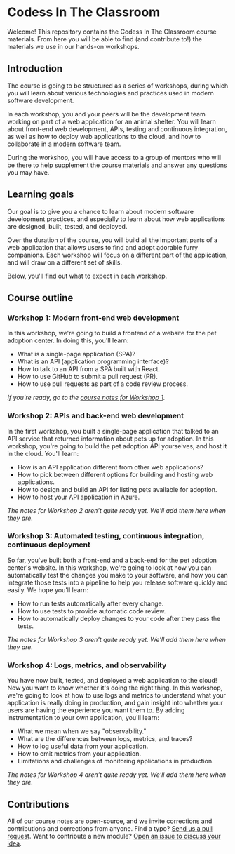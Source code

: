 # Codess In The Classroom

Welcome! This repository contains the Codess In The Classroom course
materials. From here you will be able to find (and contribute to!) the
materials we use in our hands-on workshops.

## Introduction

The course is going to be structured as a series of workshops, during which
you will learn about various technologies and practices used in modern
software development.

In each workshop, you and your peers will be the development team working on
part of a web application for an animal shelter. You will learn about
front-end web development, APIs, testing and continuous integration, as well
as how to deploy web applications to the cloud, and how to collaborate in a
modern software team.

During the workshop, you will have access to a group of mentors who will be
there to help supplement the course materials and answer any questions you
may have.

## Learning goals

Our goal is to give you a chance to learn about modern software development
practices, and especially to learn about how web applications are designed,
built, tested, and deployed.

Over the duration of the course, you will build all the important parts of a
web application that allows users to find and adopt adorable furry
companions. Each workshop will focus on a different part of the application,
and will draw on a different set of skills.

Below, you'll find out what to expect in each workshop.

## Course outline

### Workshop 1: Modern front-end web development

In this workshop, we're going to build a frontend of a website for the pet
adoption center. In doing this, you'll learn:

- What is a single-page application (SPA)?
- What is an API (application programming interface)?
- How to talk to an API from a SPA built with React.
- How to use GitHub to submit a pull request (PR).
- How to use pull requests as part of a code review process.

_If you're ready, go to the [course notes for Workshop 1](./week1-webclient.md)._

### Workshop 2: APIs and back-end web development

In the first workshop, you built a single-page application that talked to an
API service that returned information about pets up for adoption. In this
workshop, you're going to build the pet adoption API yourselves, and host it
in the cloud. You'll learn:

- How is an API application different from other web applications?
- How to pick between different options for building and hosting web applications.
- How to design and build an API for listing pets available for adoption.
- How to host your API application in Azure.

_The notes for Workshop 2 aren't quite ready yet. We'll add them here when
they are._

### Workshop 3: Automated testing, continuous integration, continuous deployment

So far, you've built both a front-end and a back-end for the pet adoption
center's website. In this workshop, we're going to look at how you can
automatically test the changes you make to your software, and how you can
integrate those tests into a pipeline to help you release software quickly
and easily. We hope you'll learn:

- How to run tests automatically after every change.
- How to use tests to provide automatic code review.
- How to automatically deploy changes to your code after they pass the tests.

_The notes for Workshop 3 aren't quite ready yet. We'll add them here when
they are._

### Workshop 4: Logs, metrics, and observability

You have now built, tested, and deployed a web application to the cloud! Now
you want to know whether it's doing the right thing. In this workshop, we're
going to look at how to use logs and metrics to understand what your
application is really doing in production, and gain insight into whether your
users are having the experience you want them to. By adding instrumentation
to your own application, you'll learn:

- What we mean when we say "observability."
- What are the differences between logs, metrics, and traces?
- How to log useful data from your application.
- How to emit metrics from your application.
- Limitations and challenges of monitoring applications in production.

_The notes for Workshop 4 aren't quite ready yet. We'll add them here when
they are._

## Contributions

All of our course notes are open-source, and we invite corrections and
contributions and corrections from anyone. Find a typo? [Send us a pull
request](pull/new). Want to contribute a new module? [Open an issue to
discuss your idea](issues/new).